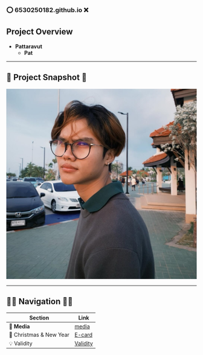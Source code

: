 ### ⭕️ **6530250182.github.io** ❌

## **Project Overview** 
- **Pattaravut**  
  - **Pat**  

---

## 📸 **Project Snapshot** 📸

![alt text](picture/IMG_1.jpg)



---

## 🫸🏽 **Navigation** 🫷🏾

| **Section**           | **Link**                       |
|-----------------------|--------------------------------|
| 🩻 **Media**          | [media](media.md)            |
| 🎄 Christmas & New Year          | [E-card](ecard.md)            |
| 💡 Validity       | [Validity](Validity.md)            |
